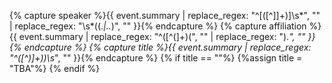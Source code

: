   {% capture speaker %}{{ event.summary | replace_regex: "^\[([^\]]+)\]\s*", "" | replace_regex: "\s*(\(.*|\..*)", "" }}{% endcapture %}
  {% capture affiliation %}{{ event.summary | replace_regex: "^([^\(]+)\(", "" | replace_regex: "\).*", "" }}{% endcapture %}
  {% capture title %}{{ event.summary | replace_regex: "^([^\)]+)\)\s*", "" }}{% endcapture %}
  {% if title == ""%}
    {%assign title = "TBA"%}
  {% endif %}
